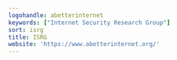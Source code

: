 ```yaml
---
logohandle: abetterinternet
keywords: ["Internet Security Research Group"]
sort: isrg
title: ISRG
website: 'https://www.abetterinternet.org/'
---
```

